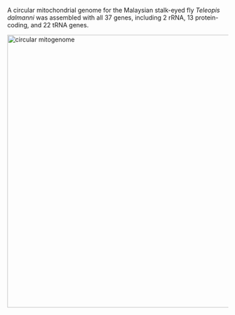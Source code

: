 A circular mitochondrial genome for the Malaysian stalk-eyed fly *Teleopis dalmanni* was assembled with all 37 genes, including 2 rRNA, 13 protein-coding, and 22 tRNA genes.


<img width="622" alt="circular mitogenome" src="https://github.com/sylviemarie/Stalk-Eyed-Fly-Genomics/assets/116887272/91a6273f-a7ee-4310-8750-c99c027b0f8f">
